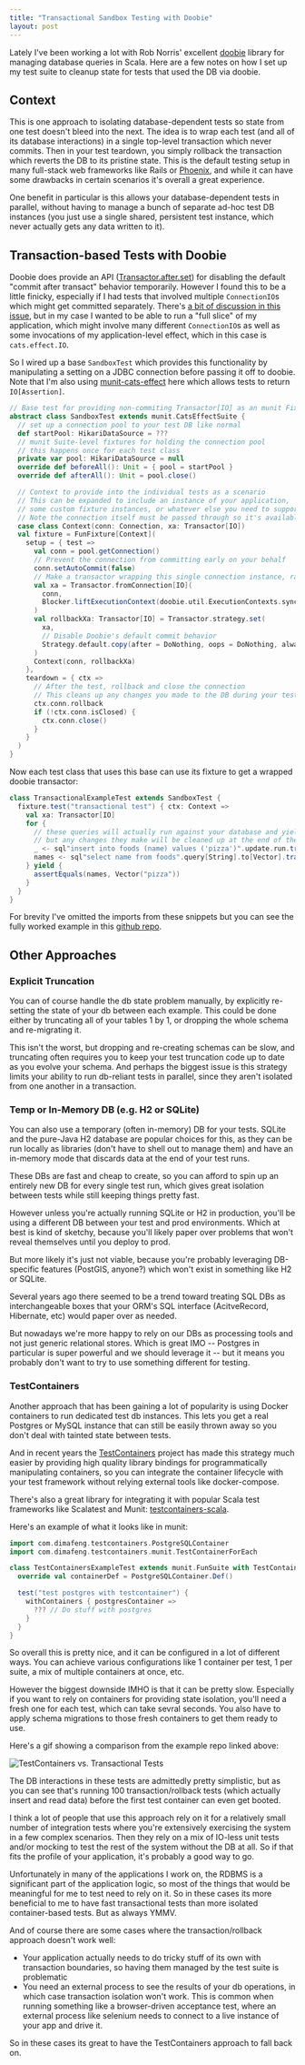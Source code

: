 ```yaml
---
title: "Transactional Sandbox Testing with Doobie"
layout: post
---
```


Lately I've been working a lot with Rob Norris' excellent [doobie](https://github.com/tpolecat/doobie) library for managing database queries in Scala. Here are a few notes on how I set up my test suite to cleanup state for tests that used the DB via doobie.

## Context

This is one approach to isolating database-dependent tests so state from one test doesn't bleed into the next. The idea is to wrap each test (and all of its database interactions) in a single top-level transaction which never commits. Then in your test teardown, you simply rollback the transaction which reverts the DB to its pristine state. This is the default testing setup in many full-stack web frameworks like Rails or [Phoenix](https://hexdocs.pm/ecto_sql/Ecto.Adapters.SQL.Sandbox.html), and while it can have some drawbacks in certain scenarios it's overall a great experience.

One benefit in particular is this allows your database-dependent tests in parallel, without having to manage a bunch of separate ad-hoc test DB instances (you just use a single shared, persistent test instance, which never actually gets any data written to it).

## Transaction-based Tests with Doobie

Doobie does provide an API ([Transactor.after.set](https://javadoc.io/doc/org.tpolecat/doobie-core_2.12/latest/doobie/util/transactor$$Transactor$.html)) for disabling the default "commit after transact" behavior temporarily. However I found this to be a little finicky, especially if I had tests that involved multiple `ConnectionIO`s which might get committed separately. There's [a bit of discussion in this issue](https://github.com/tpolecat/doobie/issues/535#issuecomment-311202214), but in my case I wanted to be able to run a "full slice" of my application, which might involve many different `ConnectionIO`s as well as some invocations of my application-level effect, which in this case is `cats.effect.IO`.

So I wired up a base `SandboxTest` which provides this functionality by manipulating a setting on a JDBC connection before passing it off to doobie. Note that I'm also using [munit-cats-effect](https://github.com/typelevel/munit-cats-effect) here which allows tests to return `IO[Assertion]`.

```scala
// Base test for providing non-commiting Transactor[IO] as an munit Fixture
abstract class SandboxTest extends munit.CatsEffectSuite {
  // set up a connection pool to your test DB like normal
  def startPool: HikariDataSource = ???
  // munit Suite-level fixtures for holding the connection pool
  // this happens once for each test class
  private var pool: HikariDataSource = null
  override def beforeAll(): Unit = { pool = startPool }
  override def afterAll(): Unit = pool.close()

  // Context to provide into the individual tests as a scenario
  // This can be expanded to include an instance of your application,
  // some custom fixture instances, or whatever else you need to support your test examples
  // Note the connection itself must be passed through so it's available in teardown
  case class Context(conn: Connection, xa: Transactor[IO])
  val fixture = FunFixture[Context](
    setup = { test =>
      val conn = pool.getConnection()
      // Prevent the connection from committing early on your behalf
      conn.setAutoCommit(false)
      // Make a transactor wrapping this single connection instance, rather than the whole pool
      val xa = Transactor.fromConnection[IO](
        conn,
        Blocker.liftExecutionContext(doobie.util.ExecutionContexts.synchronous)
      )
      val rollbackXa: Transactor[IO] = Transactor.strategy.set(
        xa,
        // Disable Doobie's default commit behavior
        Strategy.default.copy(after = DoNothing, oops = DoNothing, always = DoNothing)
      )
      Context(conn, rollbackXa)
    },
    teardown = { ctx =>
      // After the test, rollback and close the connection
      // This cleans up any changes you made to the DB during your test
      ctx.conn.rollback
      if (!ctx.conn.isClosed) {
        ctx.conn.close()
      }
    }
  )
}
```

Now each test class that uses this base can use its fixture to get a wrapped doobie transactor:

```scala
class TransactionalExampleTest extends SandboxTest {
  fixture.test("transactional test") { ctx: Context =>
    val xa: Transactor[IO]
    for {
      // these queries will actually run against your database and yield real results
      // but any changes they make will be cleaned up at the end of the test
      _ <- sql"insert into foods (name) values ('pizza')".update.run.transact(xa)
      names <- sql"select name from foods".query[String].to[Vector].transact(xa)
    } yield {
      assertEquals(names, Vector("pizza"))
    }
  }
}
```

For brevity I've omitted the imports from these snippets but you can see the fully worked example in this [github repo](https://github.com/worace/doobie-transactional-tests).

## Other Approaches

### Explicit Truncation

You can of course handle the db state problem manually, by explicitly re-setting the state of your db between each example. This could be done either by truncating all of your tables 1 by 1, or dropping the whole schema and re-migrating it.

This isn't the worst, but dropping and re-creating schemas can be slow, and truncating often requires you to keep your test truncation code up to date as you evolve your schema. And perhaps the biggest issue is this strategy limits your ability to run db-reliant tests in parallel, since they aren't isolated from one another in a transaction.

### Temp or In-Memory DB (e.g. H2 or SQLite)

You can also use a temporary (often in-memory) DB for your tests. SQLite and the pure-Java H2 database are popular choices for this, as they can be run locally as libraries (don't have to shell out to manage them) and have an in-memory mode that discards data at the end of your test runs.

These DBs are fast and cheap to create, so you can afford to spin up an entirely new DB for every single test run, which gives great isolation between tests while still keeping things pretty fast.

However unless you're actually running SQLite or H2 in production, you'll be using a different DB between your test and prod environments. Which at best is kind of sketchy, because you'll likely paper over problems that won't reveal themselves until you deploy to prod.

But more likely it's just not viable, because you're probably leveraging DB-specific features (PostGIS, anyone?) which won't exist in something like H2 or SQLite.

Several years ago there seemed to be a trend toward treating SQL DBs as interchangeable boxes that your ORM's SQL interface (AcitveRecord, Hibernate, etc) would paper over as needed.

But nowadays we're more happy to rely on our DBs as processing tools and not just generic relational stores. Which is great IMO -- Postgres in particular is super powerful and we should leverage it -- but it means you probably don't want to try to use something different for testing.

### TestContainers

Another approach that has been gaining a lot of popularity is using Docker containers to run dedicated test db instances. This lets you get a real Postgres or MySQL instance that can still be easily thrown away so you don't deal with tainted state between tests.

And in recent years the [TestContainers](https://www.testcontainers.org/) project has made this strategy much easier by providing high quality library bindings for programmatically manipulating containers, so you can integrate the container lifecycle with your test framework without relying external tools like docker-compose.

There's also a great library for integrating it with popular Scala test frameworks like Scalatest and Munit: [testcontainers-scala](https://github.com/testcontainers/testcontainers-scala).

Here's an example of what it looks like in munit:

```scala
import com.dimafeng.testcontainers.PostgreSQLContainer
import com.dimafeng.testcontainers.munit.TestContainerForEach

class TestContainersExampleTest extends munit.FunSuite with TestContainerForEach {
  override val containerDef = PostgreSQLContainer.Def()

  test("test postgres with testcontainer") {
    withContainers { postgresContainer =>
      ??? // Do stuff with postgres
    }
  }
}
```

So overall this is pretty nice, and it can be configured in a lot of different ways. You can achieve various configurations like 1 container per test, 1 per suite, a mix of multiple containers at once, etc.

However the biggest downside IMHO is that it can be pretty slow. Especially if you want to rely on containers for providing state isolation, you'll need a fresh one for each test, which can take sevral seconds. You also have to apply schema migrations to those fresh containers to get them ready to use.

Here's a gif showing a comparison from the example repo linked above:

![TestContainers vs. Transactional Tests](/public/images/transactional_vs_testcontainers.gif)

The DB interactions in these tests are admittedly pretty simplistic, but as you can see that's running 100 transaction/rollback tests (which actually insert and read data) before the first test container can even get booted.

I think a lot of people that use this approach rely on it for a relatively small number of integration tests where you're extensively exercising the system in a few complex scenarios. Then they rely on a mix of IO-less unit tests and/or mocking to test the rest of the system without the DB at all. So if that fits the profile of your application, it's probably a good way to go.

Unfortunately in many of the applications I work on, the RDBMS is a significant part of the application logic, so most of the things that would be meaningful for me to test need to rely on it. So in these cases its more beneficial to me to have fast transactional tests than more isolated container-based tests. But as always YMMV.

And of course there are some cases where the transaction/rollback approach doesn't work well:

* Your application actually needs to do tricky stuff of its own with transaction boundaries, so having them managed by the test suite is problematic
* You need an external process to see the results of your db operations, in which case transaction isolation won't work. This is common when running something like a browser-driven acceptance test, where an external process like selenium needs to connect to a live instance of your app and drive it.

So in these cases its great to have the TestContainers approach to fall back on.

